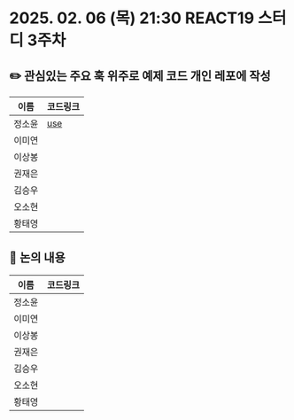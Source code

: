 # 2025. 02. 06 (목) 21:30 REACT19 스터디 3주차
## ✏️ 관심있는 주요 훅 위주로 예제 코드 개인 레포에 작성
|이름|코드링크|
|------------|--------------|
| 정소윤 | [use](https://github.com/soyoonJ/react19-example/tree/main/src/app/use) |
| 이미연 |  |
| 이상봉 |  |
| 권재은 |  |
| 김승우 |  |
| 오소현 |  |
| 황태영 |  |

## 📢 논의 내용
|이름|코드링크|
|------------|--------------|
| 정소윤 |  |
| 이미연 |  |
| 이상봉 |  |
| 권재은 |  |
| 김승우 |  |
| 오소현 |  |
| 황태영 |  |
